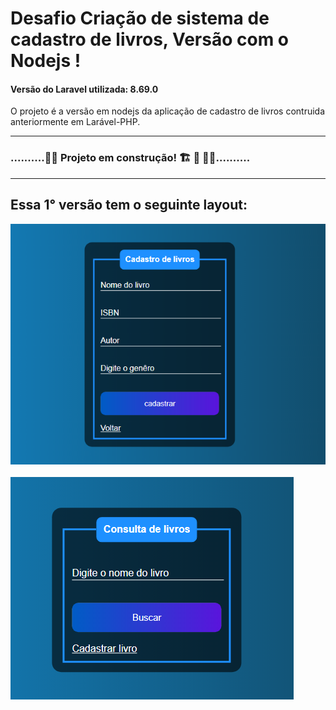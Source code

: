 # Desafio Criação de sistema de cadastro de livros, Versão com o Nodejs !

#### Versão do Laravel utilizada: 8.69.0
O projeto é a versão em nodejs da aplicação de cadastro de livros contruida anteriormente em Larável-PHP.
__________________________________________________________________

### ..........🚧🚧 Projeto em construção! 🏗 👷 🧱🚧..........
_______________________________________________________________
## Essa 1° versão tem o seguinte layout:

![](img/cadastro.png)
<br></br>
![](img/Consulta.png)

